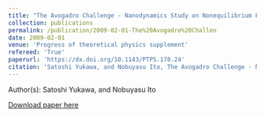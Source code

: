 ```yaml
---
title: "The Avogadro Challenge - Nanodynamics Study on Nonequilibrium Problems"
collection: publications
permalink: /publication/2009-02-01-The%20Avogadro%20Challen
date: 2009-02-01
venue: 'Progress of theoretical physics supplement'
refereed: 'True'
paperurl: 'https://dx.doi.org/10.1143/PTPS.178.24'
citation: 'Satoshi Yukawa, and Nobuyasu Ito, The Avogadro Challenge - Nanodynamics Study on Nonequilibrium Problems, Progress of theoretical physics supplement, <b>178</b>, 24-32, (2009)'
---
```


Author(s): Satoshi Yukawa, and Nobuyasu Ito


<a href='https://dx.doi.org/10.1143/PTPS.178.24'>Download paper here</a>
